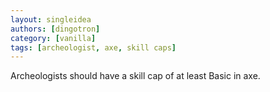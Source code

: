```yaml
---
layout: singleidea
authors: [dingotron]
category: [vanilla]
tags: [archeologist, axe, skill caps]
---
```

Archeologists should have a skill cap of at least Basic in axe.
